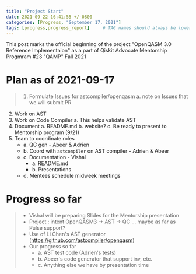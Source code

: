 ```yaml
---
title: "Project Start"
date: 2021-09-22 16:41:55 +/-0800
categories: [Progress, "September 17, 2021"]
tags: [progress,progress_report]     # TAG names should always be lowercase
---
```



This post marks the official beginning of the project "OpenQASM 3.0 Reference Implementaion" as a part of Qiskit Advocate Mentorship Progmram #23 "QAMP" Fall 2021
# Plan as of 2021-09-17
> 1. Formulate Issues for astcompiler/openqasm
	a. note on Issues that we will submit PR
2. Work on AST
3. Work on Code Compiler
	a. This helps validate AST
4. Document
	a. README.md
	b. website?
	c. Be ready to present to Mentorship program (9/21)
5. Team to coordinate roles
	*  a. QC gen - Abeer & Adrien
	* b. Coord with `astcompiler` on AST compiler - Adrien & Abeer
	* c. Documentation - Vishal
		*  a. README.md
		*  b. Presentations
	* d. Mentees schedule midweek meetings
>

# Progress so far
> * Vishal will be preparing Slides for the Mentorship presentation
> *  Project : intent OpenQASM3 -> AST -> QC ... maybe as far as Pulse support?
> *   Use of Li Chen's AST generator (https://github.com/astcompiler/openqasm)
> *   Our progress so far
>     *  a. AST test code (Adrien's tests)
>     * b. Abeer's code generator that support inv, etc.
>     *  c. Anything else we have by presentation time
